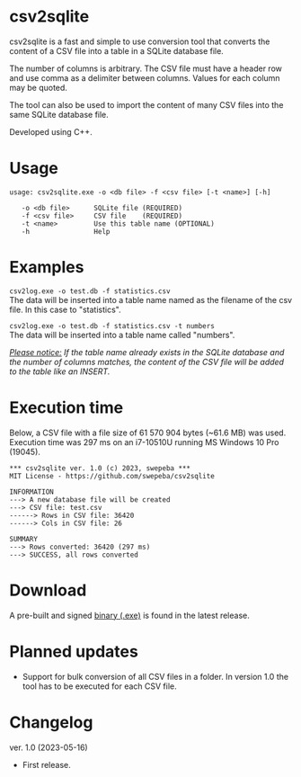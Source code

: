 csv2sqlite
===================
csv2sqlite is a fast and simple to use conversion tool that converts the content of a CSV file into a table in a SQLite database file.

The number of columns is arbitrary. The CSV file must have a header row and use comma as a delimiter between columns. Values for each column may be quoted.

The tool can also be used to import the content of many CSV files into the same SQLite database file.

Developed using C++.

Usage
===================
```
usage: csv2sqlite.exe -o <db file> -f <csv file> [-t <name>] [-h]

   -o <db file>      SQLite file (REQUIRED)
   -f <csv file>     CSV file    (REQUIRED)
   -t <name>         Use this table name (OPTIONAL)
   -h                Help
```

Examples
===================
`csv2log.exe -o test.db -f statistics.csv`<br>
The data will be inserted into a table name named as the filename of the csv file. In this case to "statistics".

`csv2log.exe -o test.db -f statistics.csv -t numbers`<br>
The data will be inserted into a table name called "numbers".

<i><ins>Please notice:</ins> If the table name already exists in the SQLite database and the number of columns matches, the content of the CSV file will be added to the table like an INSERT.</i>

Execution time
===================
Below, a CSV file with a file size of 61 570 904 bytes (~61.6 MB) was used.<br>
Execution time was 297 ms on an i7-10510U running MS Windows 10 Pro (19045).

```
*** csv2sqlite ver. 1.0 (c) 2023, swepeba ***
MIT License - https://github.com/swepeba/csv2sqlite

INFORMATION
---> A new database file will be created
---> CSV file: test.csv
------> Rows in CSV file: 36420
------> Cols in CSV file: 26

SUMMARY
---> Rows converted: 36420 (297 ms)
---> SUCCESS, all rows converted
```

Download
===================
A pre-built and signed [binary (.exe)](https://github.com/swepeba/csv2sqlite/releases/latest) is found in the latest release.

Planned updates
===================
* Support for bulk conversion of all CSV files in a folder. In version 1.0 the tool has to be executed for each CSV file.

Changelog
===================
ver. 1.0 (2023-05-16)
* First release.
